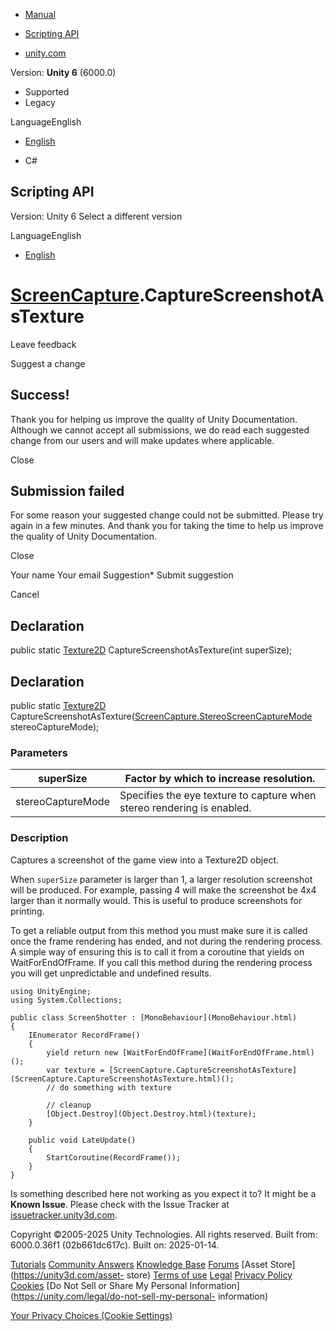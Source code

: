 [ ]()

  * [Manual](../Manual/index.html)
  * [Scripting API](../ScriptReference/index.html)

  * [unity.com](https://unity.com/)

Version: **Unity 6** (6000.0)

  * Supported
  * Legacy

LanguageEnglish

  * [English]()

  * C#

[ ](https://docs.unity3d.com)

## Scripting API

Version: Unity 6 Select a different version

LanguageEnglish

  * [English]()

#  [ScreenCapture](ScreenCapture.html).CaptureScreenshotAsTexture

Leave feedback

Suggest a change

## Success!

Thank you for helping us improve the quality of Unity Documentation. Although
we cannot accept all submissions, we do read each suggested change from our
users and will make updates where applicable.

Close

## Submission failed

For some reason your suggested change could not be submitted. Please <a>try
again</a> in a few minutes. And thank you for taking the time to help us
improve the quality of Unity Documentation.

Close

Your name Your email Suggestion* Submit suggestion

Cancel

[ ]()

## Declaration

public static [Texture2D](Texture2D.html) CaptureScreenshotAsTexture(int
superSize);

## Declaration

public static [Texture2D](Texture2D.html)
CaptureScreenshotAsTexture([ScreenCapture.StereoScreenCaptureMode](ScreenCapture.StereoScreenCaptureMode.html)
stereoCaptureMode);

### Parameters

superSize | Factor by which to increase resolution.  
---|---  
stereoCaptureMode | Specifies the eye texture to capture when stereo rendering is enabled.  
  
### Description

Captures a screenshot of the game view into a Texture2D object.

When `superSize` parameter is larger than 1, a larger resolution screenshot
will be produced. For example, passing 4 will make the screenshot be 4x4
larger than it normally would. This is useful to produce screenshots for
printing.  
  
To get a reliable output from this method you must make sure it is called once
the frame rendering has ended, and not during the rendering process. A simple
way of ensuring this is to call it from a coroutine that yields on
WaitForEndOfFrame. If you call this method during the rendering process you
will get unpredictable and undefined results.

    
    
    using UnityEngine;
    using System.Collections;  
      
    public class ScreenShotter : [MonoBehaviour](MonoBehaviour.html)
    {
        IEnumerator RecordFrame()
        {
            yield return new [WaitForEndOfFrame](WaitForEndOfFrame.html)();
            var texture = [ScreenCapture.CaptureScreenshotAsTexture](ScreenCapture.CaptureScreenshotAsTexture.html)();
            // do something with texture  
      
            // cleanup
            [Object.Destroy](Object.Destroy.html)(texture);
        }  
      
        public void LateUpdate()
        {
            StartCoroutine(RecordFrame());
        }
    }
    

Is something described here not working as you expect it to? It might be a
**Known Issue**. Please check with the Issue Tracker at
[issuetracker.unity3d.com](https://issuetracker.unity3d.com).

Copyright ©2005-2025 Unity Technologies. All rights reserved. Built from:
6000.0.36f1 (02b661dc617c). Built on: 2025-01-14.

[Tutorials](https://unity3d.com/learn) [Community
Answers](https://answers.unity3d.com) [Knowledge
Base](https://support.unity3d.com/hc/en-us)
[Forums](https://forum.unity3d.com) [Asset Store](https://unity3d.com/asset-
store) [Terms of use](https://docs.unity3d.com/Manual/TermsOfUse.html)
[Legal](https://unity.com/legal) [Privacy
Policy](https://unity.com/legal/privacy-policy)
[Cookies](https://unity.com/legal/cookie-policy) [Do Not Sell or Share My
Personal Information](https://unity.com/legal/do-not-sell-my-personal-
information)

[Your Privacy Choices (Cookie Settings)](javascript:void\(0\);)


